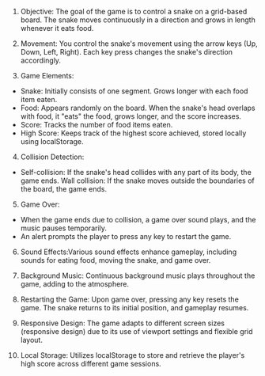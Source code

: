 1. Objective: The goal of the game is to control a snake on a grid-based board. The snake moves continuously in a direction and grows in length whenever it eats food.

2. Movement: You control the snake's movement using the arrow keys (Up, Down, Left, Right). Each key press changes the snake's direction accordingly.

3. Game Elements:
- Snake: Initially consists of one segment. Grows longer with each food item eaten.
- Food: Appears randomly on the board. When the snake's head overlaps with food, it "eats" the food, grows longer, and the score increases.
- Score: Tracks the number of food items eaten.
- High Score: Keeps track of the highest score achieved, stored locally using localStorage.

4. Collision Detection:
- Self-collision: If the snake's head collides with any part of its body, the game ends.
  Wall collision: If the snake moves outside the boundaries of the board, the game ends.

5. Game Over:
- When the game ends due to collision, a game over sound plays, and the music pauses temporarily.
- An alert prompts the player to press any key to restart the game.

6. Sound Effects:Various sound effects enhance gameplay, including sounds for eating food, moving the snake, and game over.

7. Background Music: Continuous background music plays throughout the game, adding to the atmosphere.

8. Restarting the Game: Upon game over, pressing any key resets the game. The snake returns to its initial position, and gameplay resumes.

9. Responsive Design: The game adapts to different screen sizes (responsive design) due to its use of viewport settings and flexible grid layout.

10. Local Storage: Utilizes localStorage to store and retrieve the player's high score across different game sessions.
